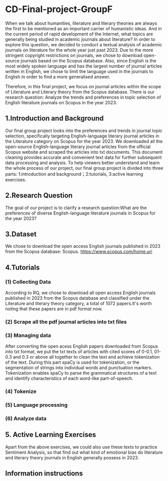 # CD-Final-project-GroupF

When we talk about humanities, literature and literary theories are always the first to be mentioned as an important carrier of humanistic ideas. And in the current period of rapid development of the Internet, what topics are generally being studied in academic journals about literature? In order to explore this question, we decided to conduct a textual analysis of academic journals on literature for the whole year just past 2023. Due to the more stringent copyright restrictions on journals, we chose to download open-source journals based on the Scopus database. Also, since English is the most widely spoken language and has the largest number of journal articles written in English, we chose to limit the language used in the journals to English in order to find a more generalised answer.

Therefore, in this final project, we focus on journal articles within the scope of Literature and Literary theory from the Scopus database. There is our research question: Analyze the trends and preferences in topic selection of English literature journals on Scopus in the year 2023.

## 1.Introduction and Background

Our final group project looks into the preferences and trends in journal topic selection, specifically targeting English-language literary journal articles in the Literature category on Scopus for the year 2023. We downloaded all the open-source English-language literary journal articles from the official Scopus website and scraped the articles into txt documents. This document cleaning provides accurate and convenient text data for further subsequent data processing and analysis.
To help viewers better understand and learn the whole process of our project, our final group project is divided into three parts: 1:introduction and background；2:tutorials, 3:active learning exercises.

## 2.Research Question

The goal of our project is to clarify a research question:What are the preferences of diverse English-language literature journals in Scopus for the year 2023?

## 3.Dataset

We chose to download the open access English journals published in 2023 from the Scopus database: Scopus. https://www.scopus.com/home.uri 

## 4.Tutorials

### (1) Collecting Data

According to RQ, we chose to download all open access English journals published in 2023 from the Scopus database and classified under the Literature and literary theory category, a total of 1072 papers.It's worth noting that these papers are in pdf format now.

### (2) Scrape all the pdf journal articles into txt files
### (3) Managing data

After converting the open acess English papers downloaded from Scopus into txt format, we put the txt texts of articles with cited scores of 0-0.1, 01-0.3 and 0.3 or above all together to clean the text and achieve tokenization of the text.
During this part spaCy is used for tokenization, or the segmentation of strings into individual words and punctuation markers. Tokenization enables spaCy to parse the grammatical structures of a text and identify characteristics of each word-like part-of-speech.

### (4) Tokenize
### (5) Language processing
### (6) Analyze data 

## 5. Active Learning Exercises

Apart from the above exercises, we could also use these texts to practice Sentiment Analysis, so that find out what kind of emotional bias do literature and literary theory journals in English generally possess in 2023.

## Information instructions


